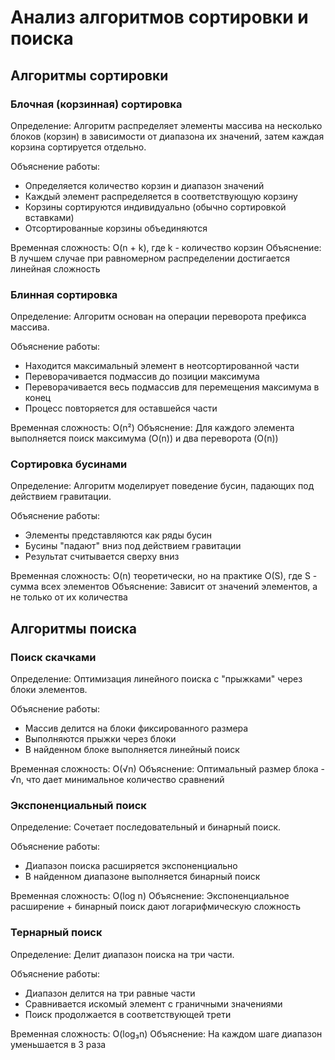 # Анализ алгоритмов сортировки и поиска

## Алгоритмы сортировки

### Блочная (корзинная) сортировка

Определение: Алгоритм распределяет элементы массива на несколько блоков (корзин) в зависимости от диапазона их значений, затем каждая корзина сортируется отдельно.

Объяснение работы:
- Определяется количество корзин и диапазон значений
- Каждый элемент распределяется в соответствующую корзину
- Корзины сортируются индивидуально (обычно сортировкой вставками)
- Отсортированные корзины объединяются

Временная сложность: O(n + k), где k - количество корзин
Объяснение: В лучшем случае при равномерном распределении достигается линейная сложность

### Блинная сортировка

Определение: Алгоритм основан на операции переворота префикса массива.

Объяснение работы:
- Находится максимальный элемент в неотсортированной части
- Переворачивается подмассив до позиции максимума
- Переворачивается весь подмассив для перемещения максимума в конец
- Процесс повторяется для оставшейся части

Временная сложность: O(n²)
Объяснение: Для каждого элемента выполняется поиск максимума (O(n)) и два переворота (O(n))

### Сортировка бусинами

Определение: Алгоритм моделирует поведение бусин, падающих под действием гравитации.

Объяснение работы:
- Элементы представляются как ряды бусин
- Бусины "падают" вниз под действием гравитации
- Результат считывается сверху вниз

Временная сложность: O(n) теоретически, но на практике O(S), где S - сумма всех элементов
Объяснение: Зависит от значений элементов, а не только от их количества

## Алгоритмы поиска

### Поиск скачками

Определение: Оптимизация линейного поиска с "прыжками" через блоки элементов.

Объяснение работы:
- Массив делится на блоки фиксированного размера
- Выполняются прыжки через блоки
- В найденном блоке выполняется линейный поиск

Временная сложность: O(√n)
Объяснение: Оптимальный размер блока - √n, что дает минимальное количество сравнений

### Экспоненциальный поиск

Определение: Сочетает последовательный и бинарный поиск.

Объяснение работы:
- Диапазон поиска расширяется экспоненциально
- В найденном диапазоне выполняется бинарный поиск

Временная сложность: O(log n)
Объяснение: Экспоненциальное расширение + бинарный поиск дают логарифмическую сложность

### Тернарный поиск

Определение: Делит диапазон поиска на три части.

Объяснение работы:
- Диапазон делится на три равные части
- Сравнивается искомый элемент с граничными значениями
- Поиск продолжается в соответствующей трети

Временная сложность: O(log₃n)
Объяснение: На каждом шаге диапазон уменьшается в 3 раза
